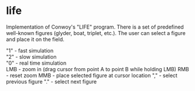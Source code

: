 # life

Implementation of Conwoy's "LIFE" program. 
There is a set of predefined well-known figures (glyder, boat, triplet, etc.). The user can select a figure and place it on the field.

"1" - fast simulation<br>
"2" - slow simulation<br>
"0" - real time simulation<br>
LMB - zoom in (drag cursor from point A to point B while holding LMB)
RMB - reset zoom
MMB - place selected figure at cursor location
"," - select previous figure
"." - select next figure

